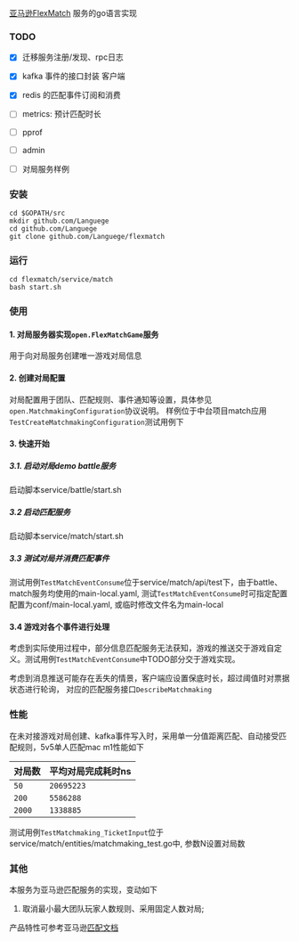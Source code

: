 [亚马逊FlexMatch](https://docs.aws.amazon.com/zh_cn/gamelift/latest/flexmatchguide/match-intro.html) 服务的go语言实现

### TODO
- [x] 迁移服务注册/发现、rpc日志

- [x] kafka 事件的接口封装 客户端

- [x] redis 的匹配事件订阅和消费

- [ ] metrics: 预计匹配时长

- [ ] pprof

- [ ] admin

- [ ] 对局服务样例





### 安装
```shell
cd $GOPATH/src
mkdir github.com/Languege
cd github.com/Languege
git clone github.com/Languege/flexmatch
```

### 运行
```shell
cd flexmatch/service/match
bash start.sh
```

### 使用
#### 1. 对局服务器实现`open.FlexMatchGame`服务
用于向对局服务创建唯一游戏对局信息

#### 2. 创建对局配置
对局配置用于团队、匹配规则、事件通知等设置，具体参见`open.MatchmakingConfiguration`协议说明。
样例位于中台项目match应用`TestCreateMatchmakingConfiguration`测试用例下

#### 3. 快速开始
##### 3.1. 启动对局demo battle服务
启动脚本service/battle/start.sh

##### 3.2 启动匹配服务
启动脚本service/match/start.sh

##### 3.3 测试对局并消费匹配事件
测试用例`TestMatchEventConsume`位于service/match/api/test下，由于battle、match服务均使用的main-local.yaml, 测试`TestMatchEventConsume`时可指定配置配置为conf/main-local.yaml, 或临时修改文件名为main-local

#### 3.4 游戏对各个事件进行处理
考虑到实际使用过程中，部分信息匹配服务无法获知，游戏的推送交于游戏自定义。测试用例`TestMatchEventConsume`中TODO部分交于游戏实现。

考虑到消息推送可能存在丢失的情景，客户端应设置保底时长，超过阈值时对票据状态进行轮询，
对应的匹配服务接口`DescribeMatchmaking`

### 性能
在未对接游戏对局创建、kafka事件写入时，采用单一分值距离匹配、自动接受匹配规则，5v5单人匹配mac m1性能如下


| 对局数 | 平均对局完成耗时ns |
| ------ | ------ |
| `50` | `20695223` |
| `200` | `5586288` |
|`2000`|`1338885`|

测试用例`TestMatchmaking_TicketInput`位于service/match/entities/matchmaking_test.go中, 参数N设置对局数

### 其他
本服务为亚马逊匹配服务的实现，变动如下
1. 取消最小最大团队玩家人数规则、采用固定人数对局;

产品特性可参考亚马逊[匹配文档](https://docs.aws.amazon.com/zh_cn/gamelift/latest/flexmatchguide/match-client.html#match-client-track)




